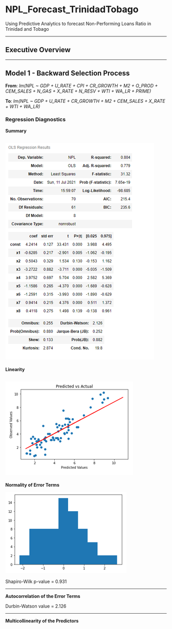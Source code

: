# NPL_Forecast_TrinidadTobago
Using Predictive Analytics to forecast Non-Performing Loans Ratio in Trinidad and Tobago

----------------------------------------------------------------------------------------
## Executive Overview








---------------------------------------------------------------------------------------
## Model 1 - Backward Selection Process
**From**: _lm(NPL ~ GDP + U_RATE + CPI + CR_GROWTH + M2 + O_PROD + CEM_SALES + N_GAS + X_RATE + N_RESV + WTI + WA_LR + PRIME)_ 

**To**:   _lm(NPL ~ GDP + U_RATE + CR_GROWTH + M2 + CEM_SALES + X_RATE + WTI + WA_LR)_



### Regression Diagnostics ###

**Summary**

![](https://github.com/GR8505/NPL_Forecast_TrinidadTobago/blob/main/Images/Model2_Summary.png)
----------------------------------------------------------------------------------------------
**Linearity**

![](https://github.com/GR8505/NPL_Forecast_TrinidadTobago/blob/main/Images/Model2_Linearity.png)
----------------------------------------------------------------------------------------------
**Normality of Error Terms**

![](https://github.com/GR8505/NPL_Forecast_TrinidadTobago/blob/main/Images/Model2_Normality_Errors.png)

Shapiro-Wilk p-value = 0.931

----------------------------------------------------------------------------------------------
**Autocorrelation of the Error Terms**

Durbin-Watson value = 2.126

----------------------------------------------------------------------------------------------
**Multicollinearity of the Predictors**

![]()

